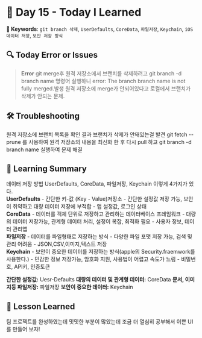 # 📘 Day 15 - Today I Learned

**🔑 Keywords**: `git branch 삭제`, `UserDefaults`, `CoreData`, `파일저장`, `Keychain`, `iOS 데이터 저장`, `보안 저장 방식`

 ## 🔍 Today Error or Issues  
> **Error** git merge후 원격 저장소에서 브랜치를 삭제하려고 git branch -d branch name 명령어 실행하니 error: The branch branch name is not fully merged.발생
원격 저장소에 merge가 안되어있다고 로컬에서 브랜치가 삭제가 안되는 문제.

## 🛠️ Troubleshooting
원격 저장소에 브랜치 목록을 확인 결과 브랜치가 삭제가 안돼있는걸 발견
git fetch --prune 를 사용하여 원격 저장소의 내용을 최신화 한 후 
다시 pull 하고 git branch -d branch name 실행하여 문제 해결

## 📝 Learning Summary
데이터 저장 방법 UserDefaults, CoreData, 파일저장, Keychain 이렇게 4가지가 있다.  
**UserDefaults** - 간단한 키-값 (Key - Value)저장소 - 간단한 설정값 저장 가능, 보안이 취약하고 대량 데이터 저장에 부적합 - 앱 설정값, 로그인 상태  
**CoreData** - 데이터를 객체 단위로 저장하고 관리하는 데이터베이스 프레임워크 - 대량의 데이터 저장가능, 관계형 데이터 처리, 설정이 복잡, 최적화 필요 - 사용자 정보, 데이터 관리앱  
**파일저장** - 데이터를 파일형태로 저장하는 방식 - 다양한 파일 포맷 저장 가능, 검색 및 관리 어려움 - JSON,CSV,이미지,텍스트 저장  
**Keychain** - 보안이 중요한 데이터를 저장하는 방식(apple의 Security.fraemwork를 사용한다.) - 민감한 정보 저장가능, 암호화 지원, 사용법이 어렵고 속도가 느림 - 비밀번호, API키, 인증토큰  

**간단한 설정값:** Uesr-Defaults
**대량의 데이터 및 관계형 데이터:** CoreData
**문서, 이미지등 파일저장:** 파일저장
**보안이 중요한 데이터:** Keychain

## 📘 Lesson Learned
팀 프로젝트를 완성하였는데 밋밋한 부분이 많았는데 조금 더 열심히 공부해서 이쁜 UI를 만들어 보자!
